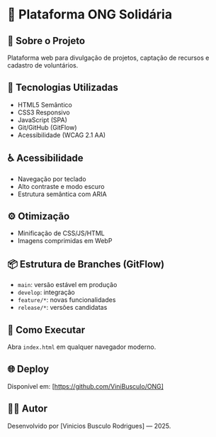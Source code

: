 # 🌿 Plataforma ONG Solidária

## 🧠 Sobre o Projeto
Plataforma web para divulgação de projetos, captação de recursos e cadastro de voluntários.

## 🚀 Tecnologias Utilizadas
- HTML5 Semântico
- CSS3 Responsivo
- JavaScript (SPA)
- Git/GitHub (GitFlow)
- Acessibilidade (WCAG 2.1 AA)

## ♿ Acessibilidade
- Navegação por teclado
- Alto contraste e modo escuro
- Estrutura semântica com ARIA

## ⚙️ Otimização
- Minificação de CSS/JS/HTML
- Imagens comprimidas em WebP

## 📦 Estrutura de Branches (GitFlow)
- `main`: versão estável em produção  
- `develop`: integração  
- `feature/*`: novas funcionalidades  
- `release/*`: versões candidatas  

## 📄 Como Executar
Abra `index.html` em qualquer navegador moderno.

## 🌐 Deploy
Disponível em: [https://github.com/ViniBusculo/ONG]

## 👨‍💻 Autor
Desenvolvido por [Vinicios Busculo Rodrigues] — 2025.